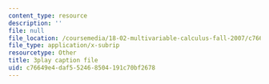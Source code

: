 ```yaml
---
content_type: resource
description: ''
file: null
file_location: /coursemedia/18-02-multivariable-calculus-fall-2007/c76649e4daf552468504191c70bf2678_WfEQabCGAqI.vtt
file_type: application/x-subrip
resourcetype: Other
title: 3play caption file
uid: c76649e4-daf5-5246-8504-191c70bf2678
---
```

